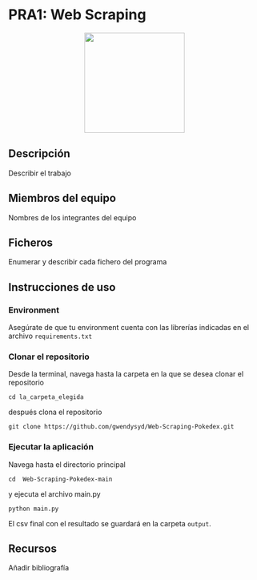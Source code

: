 # PRA1: Web Scraping

<p align="center">
  <img src="https://cdn.pixabay.com/photo/2016/07/23/13/18/pokemon-1536847_1280.png" width="200" height="200">
</p>

## Descripción

Describir el trabajo

## Miembros del equipo

Nombres de los integrantes del equipo

## Ficheros

Enumerar y describir cada fichero del programa

## Instrucciones de uso

### Environment
Asegúrate de que tu environment cuenta con las librerías indicadas en el archivo `requirements.txt`

### Clonar el repositorio
Desde la terminal, navega hasta la carpeta en la que se desea clonar el repositorio

`cd la_carpeta_elegida`

después clona el repositorio

 `git clone https://github.com/gwendysyd/Web-Scraping-Pokedex.git`

### Ejecutar la aplicación
Navega hasta el directorio principal

`cd  Web-Scraping-Pokedex-main`

y ejecuta el archivo main.py
 
`python main.py`

El csv final con el resultado se guardará en la carpeta `output`.

## Recursos

Añadir bibliografía
